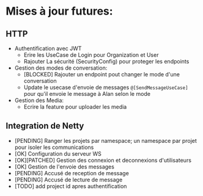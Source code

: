 # Mises à jour futures:
## HTTP
- Authentification avec JWT 
  - Erire les UseCase de Login pour Organization et User
  - Rajouter La sécurité (SecurityConfig) pour proteger les endpoints
- Gestion des modes de conversation:
  - [BLOCKED] Rajouter un endpoint pout changer le mode d'une conversation
  - Update le usecase d'envoie  de messages `@[SendMessageUseCase]` pour qu'il envoie le message à Alan selon le mode
- Gestion des Media:
  - Ecrire la feature pour uploader les media

## Integration de Netty
- [PENDING] Ranger les projets par namespace; un namespace par projet pour isoler les communications
- [OK] Configuration du serveur WS
- [OK][PATCHED] Gestion des connexion et deconnexions d'utilisateurs
- [OK] Gestion de l'envoie des messages
- [PENDING] Accusé de reception de message
- [PENDING] Accusé de lecture de message
- [TODO] add project id apres authentification